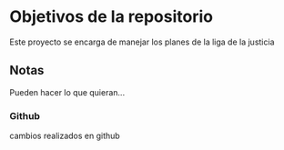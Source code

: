 # Objetivos de la repositorio

Este proyecto se encarga de manejar los planes de la liga de la justicia


## Notas
Pueden hacer lo que quieran...

### Github

cambios realizados en github
